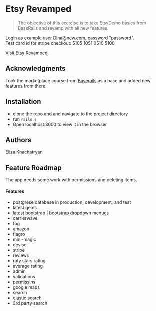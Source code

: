 # Etsy Revamped

> The objective of this exercise is to take EtsyDemo basics from BaseRails and revamp with all new features.

Login as example user Dina@new.com, password "password".  
Test card id for stripe checkout: 5105 1051 0510 5100	

Visit [Etsy Revamped](https://etsyrevamped.herokuapp.com/).

## Acknowledgments

Took the marketplace course from [Baserails](https://www.baserails.com/marketplace) as a base and added new features from there.

## Installation

- clone the repo and and navigate to the project directory
- run `rails s`	
- Open localhost:3000 to view it in the browser

## Authors

Eliza Khachatryan

## Feature Roadmap

The app needs some work with permissions and deleting items.

#### Features 

- postgrese database in production, development, and test  
- latest gems  
- latest bootstrap | bootstrap dropdown menues  
- carrierwave  
- fog  
- amazon  
- fiagro  
- mini-magic  
- devise  
- stripe  
- reviews  
- raty stars rating  
- average rating  
- admin  
- validations  
- permissins  
- google maps  
- search  
- elastic search  
- 3rd party search  